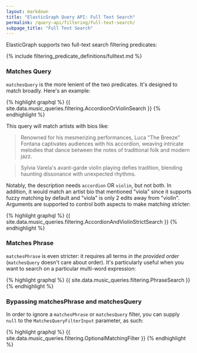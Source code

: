 ```yaml
---
layout: markdown
title: "ElasticGraph Query API: Full Text Search"
permalink: /query-api/filtering/full-text-search/
subpage_title: "Full Text Search"
---
```


ElasticGraph supports two full-text search filtering predicates:

{% include filtering_predicate_definitions/fulltext.md %}

### Matches Query

`matchesQuery` is the more lenient of the two predicates. It's designed to match broadly. Here's an example:

{% highlight graphql %}
{{ site.data.music_queries.filtering.AccordionOrViolinSearch }}
{% endhighlight %}

This query will match artists with bios like:

> Renowned for his mesmerizing performances, Luca "The Breeze" Fontana captivates audiences with his accordion,
> weaving intricate melodies that dance between the notes of traditional folk and modern jazz.

> Sylvia  Varela's avant-garde violin playing defies tradition, blending haunting dissonance with unexpected rhythms.

Notably, the description needs `accordion` OR `violin`, but not both. In addition, it would match an artist bio that
mentioned "viola" since it supports fuzzy matching by default and "viola" is only 2 edits away from "violin". Arguments
are supported to control both aspects to make matching stricter:

{% highlight graphql %}
{{ site.data.music_queries.filtering.AccordionAndViolinStrictSearch }}
{% endhighlight %}

### Matches Phrase

`matchesPhrase` is even stricter: it requires all terms _in the provided order_ (`matchesQuery` doesn't care about order). It's particularly useful when you want to search on a particular multi-word expression:

{% highlight graphql %}
{{ site.data.music_queries.filtering.PhraseSearch }}
{% endhighlight %}

### Bypassing matchesPhrase and matchesQuery

In order to ignore a `matchesPhrase` or `matchesQuery` filter, you can supply `null` to the `MatchesQueryFilterInput` parameter, as such:

{% highlight graphql %}
{{ site.data.music_queries.filtering.OptionalMatchingFilter }}
{% endhighlight %}
